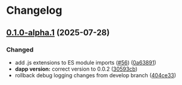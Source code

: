 # Changelog

## [0.1.0-alpha.1](https://github.com/iExecBlockchainComputing/web3telegram-sdk/compare/dapp-v0.1.0-alpha.0...dapp-v0.1.0-alpha.1) (2025-07-28)


### Changed

* add .js extensions to ES module imports ([#56](https://github.com/iExecBlockchainComputing/web3telegram-sdk/issues/56)) ([0a63891](https://github.com/iExecBlockchainComputing/web3telegram-sdk/commit/0a638918b08e7c2f9f62bf155609f267d39e3ba5))
* **dapp version:** correct version to 0.0.2 ([30593cb](https://github.com/iExecBlockchainComputing/web3telegram-sdk/commit/30593cb943f11f864a58bea03ec181b9fa2ad4b2))
* rollback debug logging changes from develop branch ([404ce33](https://github.com/iExecBlockchainComputing/web3telegram-sdk/commit/404ce33e7d0705c274155813951284cd1830a3d2))
